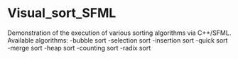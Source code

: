 # Visual_sort_SFML
Demonstration of the execution of various sorting algorithms via C++/SFML.
Available algorithms:
-bubble sort
-selection sort
-insertion sort
-quick sort
-merge sort
-heap sort
-counting sort
-radix sort
